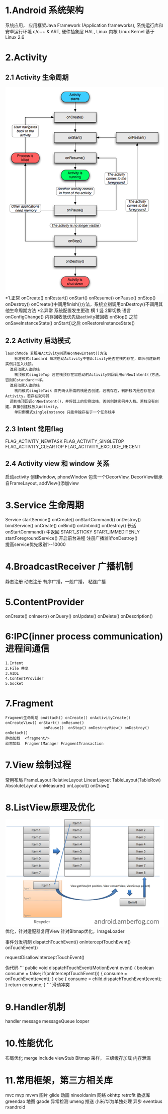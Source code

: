# 1.Android 系统架构

系统应用，
应用框架Java Framework (Application frameworks),
系统运行库和安卓运行环境 c/c++ & ART,
硬件抽象层 HAL,
Linux 内核 Linux Kernel 基于Linux 2.6

# 2.Activity
## 2.1 Activity 生命周期 
  ![生命周期](./android-image/activity-lifecycle.png)
  *1.正常 onCreate() onRestart() onStart() onResume() onPause() onStop() onDestroy()
          onCreate()中调用finish()方法，系统立刻调用onDestroy()不调用其他生命周期方法
  *2.异常 系统配置发生更改 横 1 竖 2屏切换  语言 onConfigChange()
               内存回收低优先级activity被回收
               onStop() 之前 onSaveInstanceState() onStart()之后 onRestoreInstanceState()
## 2.2 Activity 启动模式
    launchMode 若服用Activity则调用onNewIntent()方法
        标准模式standard 每次启动Activity不管Activity是否在栈内存在，都会创建新的实例并压入栈顶。 
      谁启动就入谁的栈
        栈顶模式singleTop 若在栈顶存在需启动的Activity则回调用onNewIntent()方法，否则和standard一样。
      谁启动就入谁的栈
        栈内模式singleTask 首先确认所需的栈是否创建，若栈存在，判断栈内是否存在该Activity，若存在就将其
      调到栈顶回调onNewIntent()，并将其上的实例出栈，否则创建实例并入栈。若栈没有创建，直接创建栈放入Activity。
        单实例模式singleInstance 只能单独存在于一个任务栈中
        
## 2.3 Intent 常用flag
  FLAG_ACTIVITY_NEWTASK
  FLAG_ACTIVITY_SINGLETOP
  FLAG_ACTIVITY_CLEARTOP
  FLAG_ACTIVITY_EXCLUDE_RECENT
  
## 2.4 Activity view 和 window 关系
  启动activity 创建window, phoneWindow 包含一个DecorView, DecorView继承自FrameLayout, addView()添加view

# 3.Service 生命周期
 Service startService() onCreate() onStartCommand() onDestroy()
         bindService()  onCreate() onBind() onUnbind() onDestroy()
 长活 onStartCommand() 中返回 START_STICKY START_IMMEDITENLY
      startForegroundService() 开启前台进程
      注册广播监听onDestroy()   
      提高service优先级别1--10000    

# 4.BroadcastReceiver 广播机制
   静态注册 动态注册
   有序广播，一般广播， 粘连广播
   
# 5.ContentProvider  
 onCreate()
 onInsert()
 onQuery()
 onUpdate()
 onDelete()
 onDescription() 
   
# 6:IPC(inner process communication)进程间通信
    1.Intent 
    2.File 共享
    3.AIDL   
    4.ContentProvider
    5.Socket
# 7.Fragment 
    Fragment生命周期 onAttach() onCreate() onActivityCreate() onCreateView() onStart() onResume()
                     onPause()  onStop() onDestroyView() onDestroy() onDetach()
    静态加载  <fragment/>
    动态加载  FragmentManager FragmentTransaction                  
    
# 7.View 绘制过程
  常用布局  FrameLayout RelativeLayout LinearLayout TableLayout(TableRow) AbsoluteLayout
  onMeasure()
  onLayout()
  onDraw()

# 8.ListView原理及优化
  ![Image text](android-image/android-listview.jpg)
  优化，针对适配器复用View
        针对Bitmap优化，ImageLoader

  事件分发机制
   dispatchTouchEvent() onInterceptTouchEvent() onTouchEvent()
  
   requestDisallowInterceptTouchEvent()
   
  伪代码
  '''
  public void dispatchTouchEvent(MotionEvent event) {
    boolean consume = false;
    if(onInterceptTouchEvent()) {
        consume = onTouchEvent(event);
    } else {
        consume = child.dispatchTouchEvent(event);
    }
    return consume;
  }
  '''
  滑动冲突 
  
# 9.Handler机制
  handler message  messageQueue looper
  
# 10.性能优化
  布局优化 merge include viewStub
  Bitmap 采样， 三级缓存加载
  内存泄漏 
  
# 11.常用框架，第三方相关库
 mvc mvp mvvm
 图片 glide 
 动画 nineoldanim
 网络 okhttp retrofit
 数据库 greendao
 地图 gaode 
 异常检测 umeng 推送 小米/华为单独处理
 异步 eventbus rxandroid
 
  
    


